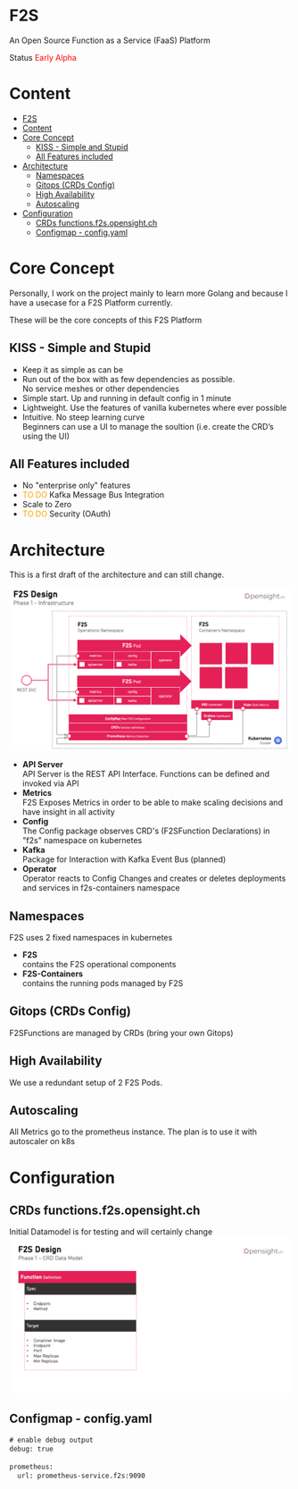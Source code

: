 # F2S
An Open Source Function as a Service (FaaS) Platform

Status <font color=red>Early Alpha</font>

# Content
- [F2S](#f2s)
- [Content](#content)
- [Core Concept](#core-concept)
  - [KISS - Simple and Stupid](#kiss---simple-and-stupid)
  - [All Features included](#all-features-included)
- [Architecture](#architecture)
  - [Namespaces](#namespaces)
  - [Gitops (CRDs Config)](#gitops-crds-config)
  - [High Availability](#high-availability)
  - [Autoscaling](#autoscaling)
- [Configuration](#configuration)
  - [CRDs functions.f2s.opensight.ch](#crds-functionsf2sopensightch)
  - [Configmap - config.yaml](#configmap---configyaml)
# Core Concept
Personally, I work on the project mainly to learn more Golang and because I have a usecase for a F2S Platform currently.

These will be the core concepts of this F2S Platform
## KISS - Simple and Stupid

* Keep it as simple as can be
* Run out of the box with as few dependencies as possible. <br/>
  No service meshes or other dependencies
* Simple start. Up and running in default config in 1 minute
* Lightweight. Use the features of vanilla kubernetes where ever possible
* Intuitive. No steep learning curve<br/>
  Beginners can use a UI to manage the soultion (i.e. create the CRD’s using the UI)

## All Features included

* No "enterprise only" features
* <font color=orange>TO DO</font> Kafka Message Bus Integration
* Scale to Zero
* <font color=orange>TO DO</font> Security (OAuth)
# Architecture
This is a first draft of the architecture and can still change.

![](docs/architecture.png)

* **API Server**<br/>
  API Server is the REST API Interface. Functions can be defined and invoked via API
* **Metrics**<br/>
  F2S Exposes Metrics in order to be able to make scaling decisions and have insight in all activity
* **Config**<br/>
  The Config package observes CRD's (F2SFunction Declarations) in "f2s" namespace on kubernetes
* **Kafka**<br/>
  Package for Interaction with Kafka Event Bus (planned)
* **Operator**<br/>
  Operator reacts to Config Changes and creates or deletes deployments and services in f2s-containers namespace

## Namespaces
F2S uses 2 fixed namespaces in kubernetes
* **F2S**<br/>
contains the F2S operational components
* **F2S-Containers**<br/>
contains the running pods managed by F2S
## Gitops (CRDs Config)
F2SFunctions are managed by CRDs (bring your own Gitops)

## High Availability
We use a redundant setup of 2 F2S Pods. 

## Autoscaling
All Metrics go to the prometheus instance. The plan is to use it with autoscaler on k8s

# Configuration
## CRDs functions.f2s.opensight.ch
Initial Datamodel is for testing and will certainly change
![](docs/datamodel.png)

## Configmap - config.yaml

```
# enable debug output
debug: true

prometheus:
  url: prometheus-service.f2s:9090
```